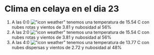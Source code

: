 # Clima en celaya en el dia 23

1. A las 0:0 !["icon weather"](http://openweathermap.org/img/w/04n.png) tenemos una temperatura de 15.54 C con nubes rotas y  vientos de 3.81 y nubosidad al 56%
1. A las 2:0 !["icon weather"](http://openweathermap.org/img/w/04n.png) tenemos una temperatura de 15.54 C con nubes rotas y  vientos de 3.81 y nubosidad al 56%
1. A las 4:0 !["icon weather"](http://openweathermap.org/img/w/03n.png) tenemos una temperatura de 13.77 C con nubes dispersas y  vientos de 2.72 y nubosidad al 48%
